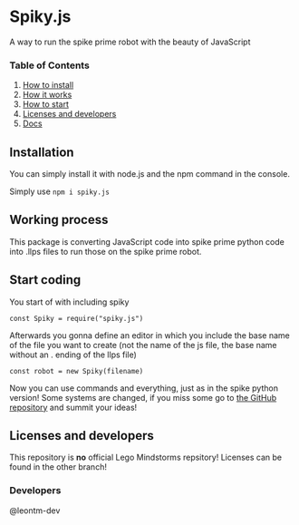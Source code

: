 # Spiky.js
A way to run the spike prime robot with the beauty of JavaScript

### Table of Contents
1. [How to install](#installation)
2. [How it works](#working-process)
3. [How to start](#start-coding)
4. [Licenses and developers](#licenses-and-developers)
5. [Docs](https://spiky-js.gitbook.io/docs/)


## Installation
You can simply install it with node.js and the npm command in the console.

 Simply use `npm i spiky.js`
## Working process
This package is converting JavaScript code into spike prime python code into .llps files to run those on the spike prime robot.
## Start coding
You start of with including spiky

`const Spiky = require("spiky.js")`

Afterwards you gonna define an editor in which you include the base name of the file you want to create (not the name of the js file, the base name without an . ending of the llps file)

`const robot = new Spiky(filename)`

Now you can use commands and everything, just as in the spike python version! Some systems are changed, if you miss some go to [the GitHub repository](https://github.com/leontm-dev/spiky/discussions) and summit your ideas!
## Licenses and developers
This repository is **no** official Lego Mindstorms repsitory!
Licenses can be found in the other branch!

### Developers
@leontm-dev